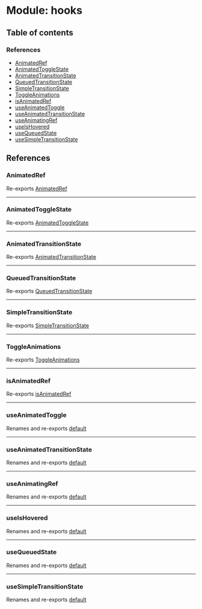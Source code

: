 # Module: hooks

## Table of contents

### References

- [AnimatedRef](../wiki/hooks#animatedref)
- [AnimatedToggleState](../wiki/hooks#animatedtogglestate)
- [AnimatedTransitionState](../wiki/hooks#animatedtransitionstate)
- [QueuedTransitionState](../wiki/hooks#queuedtransitionstate)
- [SimpleTransitionState](../wiki/hooks#simpletransitionstate)
- [ToggleAnimations](../wiki/hooks#toggleanimations)
- [isAnimatedRef](../wiki/hooks#isanimatedref)
- [useAnimatedToggle](../wiki/hooks#useanimatedtoggle)
- [useAnimatedTransitionState](../wiki/hooks#useanimatedtransitionstate)
- [useAnimatingRef](../wiki/hooks#useanimatingref)
- [useIsHovered](../wiki/hooks#useishovered)
- [useQueuedState](../wiki/hooks#usequeuedstate)
- [useSimpleTransitionState](../wiki/hooks#usesimpletransitionstate)

## References

### AnimatedRef

Re-exports [AnimatedRef](../wiki/hooks.useAnimatedRef.AnimatedRef)

___

### AnimatedToggleState

Re-exports [AnimatedToggleState](../wiki/hooks.useAnimatedToggle#animatedtogglestate)

___

### AnimatedTransitionState

Re-exports [AnimatedTransitionState](../wiki/hooks.useAnimatedTransitionState#animatedtransitionstate)

___

### QueuedTransitionState

Re-exports [QueuedTransitionState](../wiki/hooks.useQueuedState.QueuedTransitionState)

___

### SimpleTransitionState

Re-exports [SimpleTransitionState](../wiki/hooks.useSimpleTransitionState#simpletransitionstate)

___

### ToggleAnimations

Re-exports [ToggleAnimations](../wiki/hooks.useAnimatedToggle#toggleanimations)

___

### isAnimatedRef

Re-exports [isAnimatedRef](../wiki/hooks.useAnimatedRef#isanimatedref)

___

### useAnimatedToggle

Renames and re-exports [default](../wiki/hooks.useAnimatedToggle#default)

___

### useAnimatedTransitionState

Renames and re-exports [default](../wiki/hooks.useAnimatedTransitionState#default)

___

### useAnimatingRef

Renames and re-exports [default](../wiki/hooks.useAnimatedRef#default)

___

### useIsHovered

Renames and re-exports [default](../wiki/hooks.useIsHovered#default)

___

### useQueuedState

Renames and re-exports [default](../wiki/hooks.useQueuedState#default)

___

### useSimpleTransitionState

Renames and re-exports [default](../wiki/hooks.useSimpleTransitionState#default)
